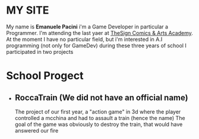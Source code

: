 # MY SITE

My name is **Emanuele Pacini** i'm a Game Developer in particular a Programmer.
I'm attending the last yaer at [TheSign Comics & Arts Academy](https://thesign.academy/).
At the moment I have no particular field, but i'm interested in A.I programming (not only for GameDev)
during these three years of school I participated in two projects

# School Progect
* ## RoccaTrain  (We did not have an official name)

  The project of our first year, a "action game" in 3d where the player controlled a mcchina and had to assault a train (hence the name)
  The goal of the game was obviously to destroy the train, that would have answered our fire
  
